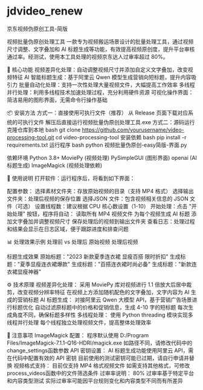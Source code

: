 # jdvideo_renew
京东视频伪原创工具-简版

视频批量伪原创处理工具
一款专为视频搬运场景设计的批量处理工具，通过视频尺寸调整、文字叠加和 AI 标题生成等功能，有效提高视频原创度，提升平台审核通过率。经测试，使用本工具处理的视频京东达人过审率超过 80%。


🌟 核心功能
视频差异化处理：自动调整视频尺寸并添加自定义文字叠加，改变视频特征
AI 智能标题生成：基于阿里云 Qwen 模型生成营销向短标题，提升内容吸引力
批量自动化处理：支持一次性处理大量视频文件，大幅提高工作效率
多线程并行处理：利用多线程技术加速处理过程，充分利用硬件资源
可视化操作界面：简洁易用的图形界面，无需命令行操作基础


📦 安装方法
方式一：直接使用可执行文件（推荐）
从 Release 页面下载对应系统的可执行文件
解压后直接运行视频批量伪原创处理工具.exe
方式二：源码运行
克隆仓库到本地
bash
git clone https://github.com/yourusername/video-processing-tool.git
cd video-processing-tool
安装依赖
bash
pip install -r requirements.txt
运行程序
bash
python 视频批量伪原创-easy简版-界面.py

依赖环境
Python 3.8+
MoviePy (视频处理)
PySimpleGUI (图形界面)
openai (AI 标题生成)
ImageMagick (视频处理依赖)


🚀 使用说明
打开软件：运行程序后，将看到如下界面：



配置参数：
选择素材文件夹：存放原始视频的目录（支持 MP4 格式）
选择输出文件夹：处理后视频的保存位置
选择JSON 文件：包含视频相关信息的 JSON 文件（可选）
设置线程数：建议根据 CPU 核心数设置（1-10）
开始处理：点击 "开始处理" 按钮，程序将自动：
读取所有 MP4 视频文件
为每个视频生成 AI 标题
添加文字叠加并调整视频尺寸
保存处理后的视频到输出文件夹
查看日志：处理过程和结果会显示在日志区域，便于跟踪进度和排查问题

📊 处理效果示例
处理前 vs 处理后
原始视频	处理后视频






标题生成效果
原始标题："2023 新款夏季连衣裙 显瘦百搭 限时折扣"
生成标题："夏季显瘦连衣裙爆款"
生成标题："百搭连衣裙时尚必备"
生成标题："新款连衣裙显瘦神器"

⚙️ 技术原理
视频差异化处理：
采用 MoviePy 库对视频进行 1.1 倍放大后居中裁剪，改变视频分辨率特征
在视频上方添加随机配色的文字叠加，文字内容为 AI 生成的营销标题
AI 标题生成：
对接阿里云 Qwen 大模型 API，基于营销广告场景进行标题优化
自动过滤原标题中的价格和促销信息，生成 4-10 字的短标题
每次生成角度不同，确保标题多样性
多线程处理：
使用 Python threading 模块实现多线程并行处理
每个线程独立处理视频文件，提高整体处理效率

📝 注意事项
ImageMagick 配置：
程序默认使用 D:/Program Files/ImageMagick-7.1.1-Q16-HDRI/magick.exe
如路径不同，请修改代码中的change_settings函数参数
API 密钥设置：
AI 标题生成功能使用阿里云 API，需在代码中配置有效的 API 密钥
目前使用的测试密钥可能已过期，请自行申请并替换
视频格式支持：
目前仅支持 MP4 格式视频文件
如需支持其他格式，可修改process_videos函数中的文件筛选条件
过审率说明：
80% 过审率基于特定平台和内容类型测试
实际过审率可能因平台规则变化和内容类型不同而有所差异
